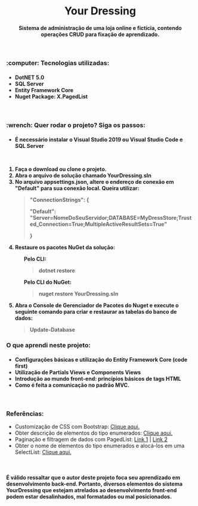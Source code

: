 <h1 align="center">Your Dressing</h1>
<h4 align="center">Sistema de administração de uma loja online e fictícia, contendo operações CRUD para fixação de aprendizado.</h3>

<br/>
<h3>:computer: Tecnologias utilizadas:</h3>
<h4>
 <ul>
  <li>DotNET 5.0</li>
  <li>SQL Server</li>
  <li>Entity Framework Core</li>
  <li>Nuget Package: X.PagedList</li>
  </ul>
</h4>

<br/>
<h3>:wrench: Quer rodar o projeto? Siga os passos:</h3>
<h4>
 <ul><li>É necessário instalar o Visual Studio 2019 ou Visual Studio Code e SQL Server</li></ul>
 
 <br/>
 <ol>
  <li>Faça o download ou clone o projeto.</li>
  <li>Abra o arquivo de solução chamado YourDressing.sln</li>
  <li>No arquivo appsettings.json, altere o endereço de conexão em "Default" para sua conexão local. Queira utilizar:
   <blockquote>
    "ConnectionStrings": { 
     <p>"Default": "Server=NomeDoSeuServidor;DATABASE=MyDressStore;Trusted_Connection=True;MultipleActiveResultSets=True"</p>
    }
   </blockquote>
  </li>
  <li>Restaure os pacotes NuGet da solução:
   <ul>
    <p>Pelo CLI: <blockquote>dotnet restore</blockquote></p>
    <p>Pelo CLI do NuGet: <blockquote>nuget restore YourDressing.sln</blockquote></p>
   </ul>
  </li>
  
  <li>Abra o Console de Gerenciador de Pacotes do Nuget e execute o seguinte comando para criar e restaurar as tabelas do banco de dados:<blockquote>Update-Database</blockquote></li>
 </ol>
</h4>

<h3>O que aprendi neste projeto:</h3>
<h4>
 <ul>
  <li>Configurações básicas e utilização do Entity Framework Core (code first)</li>
  <li>Utilização de Partials Views e Components Views</li>
  <li>Introdução ao mundo front-end: princípios básicos de tags HTML</li>
  <li>Como é feita a comunicação no padrão MVC.</li>
 </ul>
</h4>

<br/>
<h3>Referências:</h3>
<ul>
 <li>Customização de CSS com Bootstrap: <a href="https://bootswatch.com/lux/?">Clique aqui.</a></li>
 <li>Obter descrição de elementos do tipo enumerados: <a href="https://stackoverflow.com/questions/2650080/how-to-get-c-sharp-enum-description-from-value">Clique aqui.</a></li>
 <li>Paginação e filtragem de dados com PagedList: 
  <a href="https://docs.microsoft.com/pt-br/aspnet/mvc/overview/getting-started/getting-started-with-ef-using-mvc/sorting-filtering-and-paging-with-the-entity-framework-in-an-asp-net-mvc-application">Link 1</a> | 
  <a href="https://stackoverflow.com/questions/41517359/pagedlist-core-mvc-pagedlistpager-html-extension-in-net-core-is-not-there">Link 2</a>
 </li>
 <li>Obter o nome de elementos do tipo enumerados e alocá-los em uma SelectList: <a href="https://stackoverflow.com/questions/18738804/display-name-of-enum-dropdownlist-in-razor">Clique aqui.</a></li>
 </ul>
 
 <br/>
<h4>É válido ressaltar que o autor deste projeto foca seu aprendizado em desenvolvimento back-end. Portanto, diversos elementos do sistema YourDressing que estejam atrelados ao desenvolvimento front-end podem estar desalinhados, mal formatados ou mal posicionados.
</h4>
